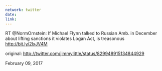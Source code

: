 ```yaml
---
network: twitter
date:
link:
---
```

RT @NormOrnstein: If Michael Flynn talked to Russian Amb.  in December about lifting sanctions it violates Logan Act, is treasonous http://bit.ly/2lxJV4M 

original: http://twitter.com/jimmylittle/status/829948915134844929 

February 09, 2017